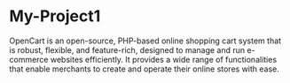 # My-Project1

OpenCart is an open-source, PHP-based online shopping cart system that is robust, flexible, and feature-rich, designed to manage and run e-commerce websites efficiently. It provides a wide range of functionalities that enable merchants to create and operate their online stores with ease. 
